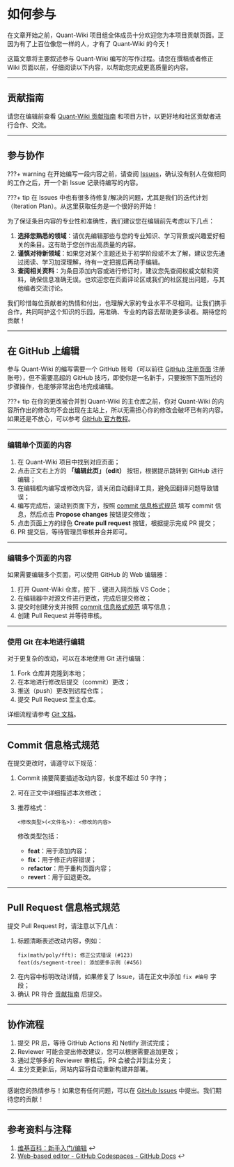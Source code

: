 # 如何参与  

在文章开始之前，Quant-Wiki 项目组全体成员十分欢迎您为本项目贡献页面。正因为有了上百位像您一样的人，才有了 Quant-Wiki 的今天！  

这篇文章将主要叙述参与 Quant-Wiki 编写的写作过程。请您在撰稿或者修正 Wiki 页面以前，仔细阅读以下内容，以帮助您完成更高质量的内容。

---

## 贡献指南  

请您在编辑前查看 [Quant-Wiki 贡献指南](https://github.com/LLMQuant/quant-wiki/blob/master/.github/CONTRIBUTING.md) 和项目方针，以更好地和社区贡献者进行合作、交流。

---

## 参与协作  

???+ warning
    在开始编写一段内容之前，请查阅 [Issues](https://github.com/LLMQuant/Quant-Wiki/issues)，确认没有别人在做相同的工作之后，开一个新 Issue 记录待编写的内容。  

???+ tip
    在 Issues 中也有很多待修复/解决的问题，尤其是我们的迭代计划（Iteration Plan）。从这里获取任务是一个很好的开始！

为了保证条目内容的专业性和准确性，我们建议您在编辑前先考虑以下几点：  

1. **选择您熟悉的领域**：请优先编辑那些与您的专业知识、学习背景或兴趣爱好相关的条目。这有助于您创作出高质量的内容。  
2. **谨慎对待新领域**：如果您对某个主题还处于初学阶段或不太了解，建议您先通过阅读、学习加深理解，待有一定把握后再动手编辑。  
3. **查阅相关资料**：为条目添加内容或进行修订时，建议您先查阅权威文献和资料，确保信息准确无误。也欢迎您在页面评论区或我们的社区提出问题，与其他编者交流讨论。  

我们珍惜每位贡献者的热情和付出，也理解大家的专业水平不尽相同。让我们携手合作，共同呵护这个知识的乐园，用准确、专业的内容去帮助更多读者。期待您的贡献！  

---

## 在 GitHub 上编辑  

参与 Quant-Wiki 的编写需要一个 GitHub 账号（可以前往 [GitHub 注册页面](https://github.com/join) 注册账号），但不需要高超的 GitHub 技巧，即使你是一名新手，只要按照下面所述的步骤操作，也能够非常出色地完成编辑。

???+ tip
    在你的更改被合并到 Quant-Wiki 的主仓库之前，你对 Quant-Wiki 的内容所作出的修改均不会出现在主站上，所以无需担心你的修改会破坏已有的内容。如果还是不放心，可以参考 [GitHub 官方教程](https://docs.github.com/cn/get-started/quickstart/contributing-to-projects)。

---

### 编辑单个页面的内容  

1. 在 Quant-Wiki 项目中找到对应页面；  
2. 点击正文右上方的 **「编辑此页」（edit）** 按钮，根据提示跳转到 GitHub 进行编辑；  
3. 在编辑框内编写或修改内容，请关闭自动翻译工具，避免因翻译问题导致错误；  
4. 编写完成后，滚动到页面下方，按照 [commit 信息格式规范](#commit-信息格式规范) 填写 commit 信息，然后点击 **Propose changes** 按钮提交修改；  
5. 点击页面上方的绿色 **Create pull request** 按钮，根据提示完成 PR 提交；  
6. PR 提交后，等待管理员审核并合并即可。  

---

### 编辑多个页面的内容  

如果需要编辑多个页面，可以使用 GitHub 的 Web 编辑器：  

1. 打开 Quant-Wiki 仓库，按下 `.` 键进入网页版 VS Code；  
2. 在编辑器中对源文件进行更改，完成后提交修改；  
3. 提交时创建分支并按照 [commit 信息格式规范](#commit-信息格式规范) 填写信息；  
4. 创建 Pull Request 并等待审核。

---

### 使用 Git 在本地进行编辑  

对于更复杂的改动，可以在本地使用 Git 进行编辑：  

1. Fork 仓库并克隆到本地；  
2. 在本地进行修改后提交（commit）更改；  
3. 推送（push）更改到远程仓库；  
4. 提交 Pull Request 至主仓库。

详细流程请参考 [Git 文档](https://git-scm.com/doc)。

---

## Commit 信息格式规范  

在提交更改时，请遵守以下规范：  

1. Commit 摘要简要描述改动内容，长度不超过 50 字符；  
2. 可在正文中详细描述本次修改；  
3. 推荐格式：  

   ```
   <修改类型>(<文件名>): <修改的内容>
   ```  

   修改类型包括：  
   - **feat**：用于添加内容；  
   - **fix**：用于修正内容错误；  
   - **refactor**：用于重构页面内容；  
   - **revert**：用于回退更改。

---

## Pull Request 信息格式规范  

提交 Pull Request 时，请注意以下几点：  

1. 标题清晰表述改动内容，例如：  
   ```
   fix(math/poly/fft): 修正公式错误 (#123)
   feat(ds/segment-tree): 添加更多示例 (#456)
   ```  
2. 在内容中标明改动详情，如果修复了 Issue，请在正文中添加 `fix #编号` 字段；  
3. 确认 PR 符合 [贡献指南](https://github.com/LLMQuant/Quant-Wiki/blob/main/CONTRIBUTING.md) 后提交。

---

## 协作流程  

1. 提交 PR 后，等待 GitHub Actions 和 Netlify 测试完成；  
2. Reviewer 可能会提出修改建议，您可以根据需要追加更改；  
3. 通过足够多的 Reviewer 审核后，PR 会被合并到主分支；  
4. 主分支更新后，网站内容将自动重新构建并部署。

---

感谢您的热情参与！如果您有任何问题，可以在 [GitHub Issues](https://github.com/LLMQuant/Quant-Wiki/issues) 中提出。我们期待您的贡献！

---

## 参考资料与注释  

1. [维基百科：新手入门/编辑](https://zh.wikipedia.org/wiki/Wikipedia:新手入门/编辑) ↩  
2. [Web-based editor - GitHub Codespaces - GitHub Docs](https://docs.github.com/en/codespaces/the-githubdev-web-based-editor) ↩  
